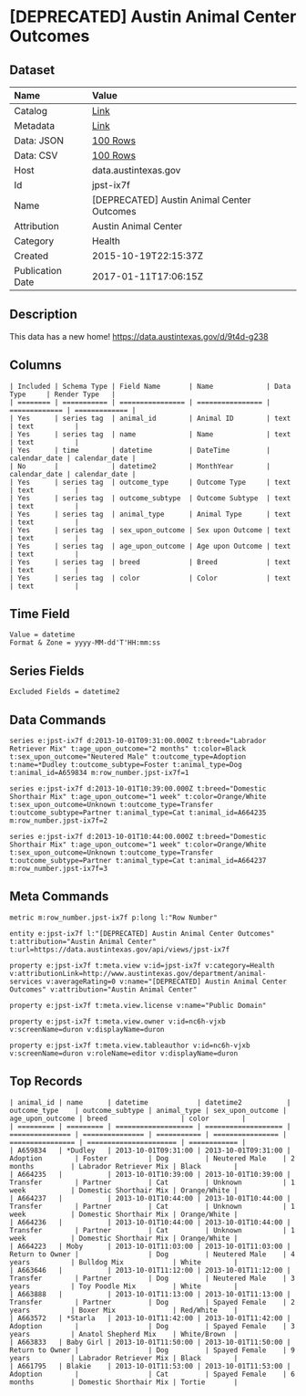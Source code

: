 # [DEPRECATED] Austin Animal Center Outcomes

## Dataset

| Name | Value |
| :--- | :---- |
| Catalog | [Link](https://catalog.data.gov/dataset/austin-animal-center-outcomes) |
| Metadata | [Link](https://data.austintexas.gov/api/views/jpst-ix7f) |
| Data: JSON | [100 Rows](https://data.austintexas.gov/api/views/jpst-ix7f/rows.json?max_rows=100) |
| Data: CSV | [100 Rows](https://data.austintexas.gov/api/views/jpst-ix7f/rows.csv?max_rows=100) |
| Host | data.austintexas.gov |
| Id | jpst-ix7f |
| Name | [DEPRECATED] Austin Animal Center Outcomes |
| Attribution | Austin Animal Center |
| Category | Health |
| Created | 2015-10-19T22:15:37Z |
| Publication Date | 2017-01-11T17:06:15Z |

## Description

This data has a new home! https://data.austintexas.gov/d/9t4d-g238

## Columns

```ls
| Included | Schema Type | Field Name       | Name             | Data Type     | Render Type   |
| ======== | =========== | ================ | ================ | ============= | ============= |
| Yes      | series tag  | animal_id        | Animal ID        | text          | text          |
| Yes      | series tag  | name             | Name             | text          | text          |
| Yes      | time        | datetime         | DateTime         | calendar_date | calendar_date |
| No       |             | datetime2        | MonthYear        | calendar_date | calendar_date |
| Yes      | series tag  | outcome_type     | Outcome Type     | text          | text          |
| Yes      | series tag  | outcome_subtype  | Outcome Subtype  | text          | text          |
| Yes      | series tag  | animal_type      | Animal Type      | text          | text          |
| Yes      | series tag  | sex_upon_outcome | Sex upon Outcome | text          | text          |
| Yes      | series tag  | age_upon_outcome | Age upon Outcome | text          | text          |
| Yes      | series tag  | breed            | Breed            | text          | text          |
| Yes      | series tag  | color            | Color            | text          | text          |
```

## Time Field

```ls
Value = datetime
Format & Zone = yyyy-MM-dd'T'HH:mm:ss
```

## Series Fields

```ls
Excluded Fields = datetime2
```

## Data Commands

```ls
series e:jpst-ix7f d:2013-10-01T09:31:00.000Z t:breed="Labrador Retriever Mix" t:age_upon_outcome="2 months" t:color=Black t:sex_upon_outcome="Neutered Male" t:outcome_type=Adoption t:name=*Dudley t:outcome_subtype=Foster t:animal_type=Dog t:animal_id=A659834 m:row_number.jpst-ix7f=1

series e:jpst-ix7f d:2013-10-01T10:39:00.000Z t:breed="Domestic Shorthair Mix" t:age_upon_outcome="1 week" t:color=Orange/White t:sex_upon_outcome=Unknown t:outcome_type=Transfer t:outcome_subtype=Partner t:animal_type=Cat t:animal_id=A664235 m:row_number.jpst-ix7f=2

series e:jpst-ix7f d:2013-10-01T10:44:00.000Z t:breed="Domestic Shorthair Mix" t:age_upon_outcome="1 week" t:color=Orange/White t:sex_upon_outcome=Unknown t:outcome_type=Transfer t:outcome_subtype=Partner t:animal_type=Cat t:animal_id=A664237 m:row_number.jpst-ix7f=3
```

## Meta Commands

```ls
metric m:row_number.jpst-ix7f p:long l:"Row Number"

entity e:jpst-ix7f l:"[DEPRECATED] Austin Animal Center Outcomes" t:attribution="Austin Animal Center" t:url=https://data.austintexas.gov/api/views/jpst-ix7f

property e:jpst-ix7f t:meta.view v:id=jpst-ix7f v:category=Health v:attributionLink=http://www.austintexas.gov/department/animal-services v:averageRating=0 v:name="[DEPRECATED] Austin Animal Center Outcomes" v:attribution="Austin Animal Center"

property e:jpst-ix7f t:meta.view.license v:name="Public Domain"

property e:jpst-ix7f t:meta.view.owner v:id=nc6h-vjxb v:screenName=duron v:displayName=duron

property e:jpst-ix7f t:meta.view.tableauthor v:id=nc6h-vjxb v:screenName=duron v:roleName=editor v:displayName=duron
```

## Top Records

```ls
| animal_id | name      | datetime            | datetime2           | outcome_type    | outcome_subtype | animal_type | sex_upon_outcome | age_upon_outcome | breed                  | color        | 
| ========= | ========= | =================== | =================== | =============== | =============== | =========== | ================ | ================ | ====================== | ============ | 
| A659834   | *Dudley   | 2013-10-01T09:31:00 | 2013-10-01T09:31:00 | Adoption        | Foster          | Dog         | Neutered Male    | 2 months         | Labrador Retriever Mix | Black        | 
| A664235   |           | 2013-10-01T10:39:00 | 2013-10-01T10:39:00 | Transfer        | Partner         | Cat         | Unknown          | 1 week           | Domestic Shorthair Mix | Orange/White | 
| A664237   |           | 2013-10-01T10:44:00 | 2013-10-01T10:44:00 | Transfer        | Partner         | Cat         | Unknown          | 1 week           | Domestic Shorthair Mix | Orange/White | 
| A664236   |           | 2013-10-01T10:44:00 | 2013-10-01T10:44:00 | Transfer        | Partner         | Cat         | Unknown          | 1 week           | Domestic Shorthair Mix | Orange/White | 
| A664223   | Moby      | 2013-10-01T11:03:00 | 2013-10-01T11:03:00 | Return to Owner |                 | Dog         | Neutered Male    | 4 years          | Bulldog Mix            | White        | 
| A663646   |           | 2013-10-01T11:12:00 | 2013-10-01T11:12:00 | Transfer        | Partner         | Dog         | Neutered Male    | 3 years          | Toy Poodle Mix         | White        | 
| A663888   |           | 2013-10-01T11:13:00 | 2013-10-01T11:13:00 | Transfer        | Partner         | Dog         | Spayed Female    | 2 years          | Boxer Mix              | Red/White    | 
| A663572   | *Starla   | 2013-10-01T11:42:00 | 2013-10-01T11:42:00 | Adoption        |                 | Dog         | Spayed Female    | 3 years          | Anatol Shepherd Mix    | White/Brown  | 
| A663833   | Baby Girl | 2013-10-01T11:50:00 | 2013-10-01T11:50:00 | Return to Owner |                 | Dog         | Spayed Female    | 9 years          | Labrador Retriever Mix | Black        | 
| A661795   | Blakie    | 2013-10-01T11:53:00 | 2013-10-01T11:53:00 | Adoption        |                 | Cat         | Spayed Female    | 6 months         | Domestic Shorthair Mix | Tortie       | 
```